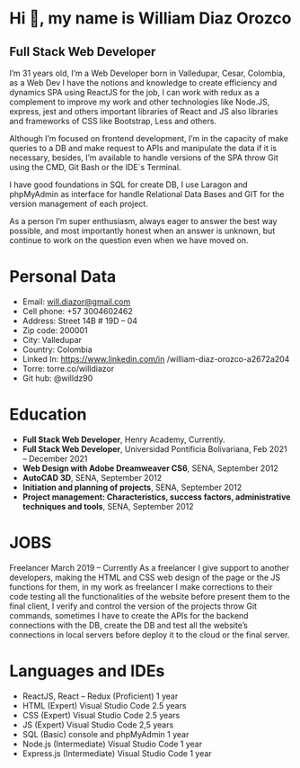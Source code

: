 # **Hi :wave:, my name is William Diaz Orozco**
## Full Stack Web Developer

I’m 31 years old, I’m a Web Developer born in Valledupar, Cesar, Colombia, as a Web Dev I have the notions and knowledge to create efficiency and dynamics SPA using ReactJS for the job, I can work with redux as a complement to improve my work and other technologies like Node.JS, express, jest and others important libraries of React and JS also libraries and frameworks of CSS like Bootstrap, Less and others. 

Although I’m focused on frontend development, I’m in the capacity of make queries to a DB and make request to APIs and manipulate the data if it is necessary, besides, I’m available to handle versions of the SPA throw Git using the CMD, Git Bash or the IDE´s Terminal.

I have good foundations in SQL for create DB, I use Laragon and phpMyAdmin as interface for handle Relational Data Bases and GIT for the version management of each project. 

As a person I’m super enthusiasm, always eager to answer the best way possible, and most importantly honest when an answer is unknown, but continue to work on the question even when we have moved on. 

# Personal Data

- Email: will.diazor@gmail.com
- Cell phone: +57 3004602462
- Address: Street 14B # 19D – 04
- Zip code: 200001
- City: Valledupar
- Country: Colombia
- Linked In: https://www.linkedin.com/in
/william-diaz-orozco-a2672a204
- Torre: torre.co/willdiazor
- Git hub: @willdz90

# Education

- **Full Stack Web Developer**, Henry Academy, Currently.
- **Full Stack Web Developer**, Universidad Pontificia Bolivariana, Feb 2021 – December 2021
- **Web Design with Adobe Dreamweaver CS6**, SENA, September 2012
- **AutoCAD 3D**, SENA, September 2012
- **Initiation and planning of projects**, SENA, September 2012
- **Project management: Characteristics, success factors, administrative techniques and tools**, SENA, September 2012

# JOBS
Freelancer March 2019 – Currently As a freelancer I give support to another developers, making the HTML and CSS web design of the page or the JS functions for them, in my work as freelancer I make corrections to their code testing all the functionalities of the website before present them to the final client, I verify and control the version of the projects throw Git commands, sometimes I have to create the APIs for the backend connections with the DB, create the DB and test all the website’s connections in local servers before deploy it to the cloud or the final server.

# Languages and IDEs
- ReactJS, React – Redux (Proficient) 1 year
- HTML (Expert) Visual Studio Code 2.5 years
- CSS (Expert) Visual Studio Code 2.5 years
- JS (Expert) Visual Studio Code 2,5 years
- SQL (Basic) console and phpMyAdmin 1 year
- Node.js (Intermediate) Visual Studio Code 1 year
- Express.js (Intermediate) Visual Studio Code 1 year

